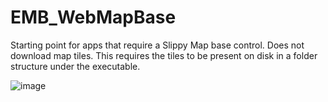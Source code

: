 # EMB_WebMapBase
Starting point for apps that require a Slippy Map base control.
Does not download map tiles. This requires the tiles to be present on disk in a folder structure under the executable.

![image](https://github.com/Flinterpop/EMB_WebMapBase/assets/139028622/d28a3298-f1ba-4594-97c8-ea5a3f39cb02)



